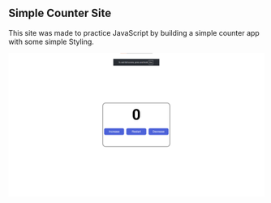 ## Simple Counter Site


This site was made to practice JavaScript by building a simple counter app with some simple Styling.

![Counter Screenshot](image.png)